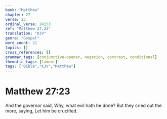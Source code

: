 ```yaml
---
book: "Matthew"
chapter: 27
verse: 23
ordinal_verse: 24153
ref: "Matthew 27:23"
translation: "KJV"
genre: "Gospel"
word_count: 21
topics: []
cross_references: []
grammar_tags: [conjunctive-opener, negation, contrast, conditional]
thematic_tags: [lament]
tags: ["Bible","KJV","Matthew"]
---
```


# Matthew 27:23

And the governor said, Why, what evil hath he done? But they cried out the more, saying, Let him be crucified.
